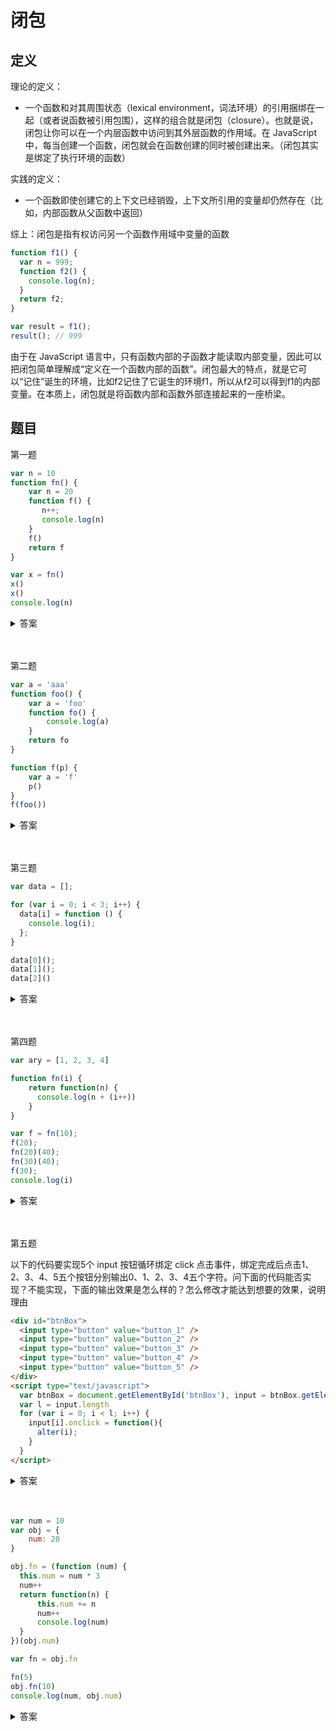 # 闭包

## 定义

理论的定义：
* 一个函数和对其周围状态（lexical environment，词法环境）的引用捆绑在一起（或者说函数被引用包围），这样的组合就是闭包（closure）。也就是说，闭包让你可以在一个内层函数中访问到其外层函数的作用域。在 JavaScript 中，每当创建一个函数，闭包就会在函数创建的同时被创建出来。（闭包其实是绑定了执行环境的函数）

实践的定义：
* 一个函数即使创建它的上下文已经销毁，上下文所引用的变量却仍然存在（比如，内部函数从父函数中返回）

综上：闭包是指有权访问另一个函数作用域中变量的函数 

```js
function f1() {
  var n = 999;
  function f2() {
    console.log(n);
  }
  return f2;
}

var result = f1();
result(); // 999
```

由于在 JavaScript 语言中，只有函数内部的子函数才能读取内部变量，因此可以把闭包简单理解成“定义在一个函数内部的函数”。闭包最大的特点，就是它可以“记住”诞生的环境，比如f2记住了它诞生的环境f1，所以从f2可以得到f1的内部变量。在本质上，闭包就是将函数内部和函数外部连接起来的一座桥梁。


## 题目

第一题

```js
var n = 10
function fn() {
    var n = 20
    function f() {
       n++;
       console.log(n)
    }
    f()
    return f
}

var x = fn()
x()
x()
console.log(n)
```

<details>
<summary>答案</summary>

```js
var n = 10
function fn() {
    var n = 20
    function f() {
       n++;
       console.log(n)
    }
    f()
    return f
}

var x = fn() // 打印 21 然后 x 被赋值为 f()
x() // 22
x() // 23
console.log(n) // 10
```
</details>
<br><br>

第二题

```js
var a = 'aaa'
function foo() {
    var a = 'foo'
    function fo() {
        console.log(a)
    }
    return fo
}

function f(p) {
    var a = 'f'
    p()
}
f(foo())
```

<details>
<summary>答案</summary>

```js
var a = 'aaa'
function foo() {
    var a = 'foo'
    function fo() {
        console.log(a) // 打印 'foo'
    }
    return fo
}

function f(p) {
    var a = 'f'
    p()
}
f(foo())
```
</details>
<br><br>

第三题

```js
var data = [];

for (var i = 0; i < 3; i++) {
  data[i] = function () {
    console.log(i);
  };
}

data[0]();
data[1]();
data[2]()
```

<details>
<summary>答案</summary>

```js
var data = [];

for (var i = 0; i < 3; i++) {
  data[i] = function () {
    console.log(i);
  };
}

data[0](); // 3
data[1](); // 3
data[2]() // 3
```

使用 IIFE 形成闭包解决上面的问题

```js
var data = [];

for (var i = 0; i < 3; i++) {
    (function(j){
      data[j] = function () {
        console.log(j);
      }
    })(i)
}

data[0]();
data[1]();
data[2]()
```

或者使用 let 块级作用域

```js
var data = [];

for (let i = 0; i < 3; i++) {
  data[i] = function () {
    console.log(i);
  };
}

data[0]();
data[1]();
data[2]()
```
</details>
<br><br>

第四题

```js
var ary = [1, 2, 3, 4]

function fn(i) {
    return function(n) {
      console.log(n + (i++))
    }
}

var f = fn(10);
f(20);
fn(20)(40);
fn(30)(40);
f(30);
console.log(i)
```

<details>
<summary>答案</summary>

```js
var ary = [1, 2, 3, 4]

function fn(i) {
    return function(n) {
      console.log(n + (i++))
    }
}

var f = fn(10);
f(20); // 20 + 10 = 30
fn(20)(40); // 40 + 20 = 60
fn(30)(40); // 40 + 30 = 70
f(30); // 30 + 11 = 41
console.log(i) // Uncaught ReferenceError: i is not defined
```
</details>
<br><br>

第五题

以下的代码要实现5个 input 按钮循环绑定 click 点击事件，绑定完成后点击1、2、3、4、5五个按钮分别输出0、1、2、3、4五个字符。问下面的代码能否实现？不能实现，下面的输出效果是怎么样的？怎么修改才能达到想要的效果，说明理由

```html
<div id="btnBox">
  <input type="button" value="button_1" />
  <input type="button" value="button_2" />
  <input type="button" value="button_3" />
  <input type="button" value="button_4" />
  <input type="button" value="button_5" />
</div>
<script type="text/javascript">
  var btnBox = document.getElementById('btnBox'), input = btnBox.getElementsByTagName('input')
  var l = input.length
  for (var i = 0; i < l; i++) {
    input[i].onclick = function(){
      alter(i);
    }
  }
</script>
```

<details>
<summary>答案</summary>

* 不能实现。点击所有按钮都会 alert 弹出数字 5。

```js
  var btnBox = document.getElementById('btnBox'), input = btnBox.getElementsByTagName('input')
  var l = input.length
  for (var i = 0; i < l; i++) {
    (function (j) {
      input[j].onclick = function(){
        alter(j);
      }
    })(i)
  }
```
</details>
<br><br>


```js
var num = 10 
var obj = {
    num: 20
}

obj.fn = (function (num) {
  this.num = num * 3
  num++
  return function(n) {
      this.num += n
      num++
      console.log(num)
  }
})(obj.num)

var fn = obj.fn

fn(5)
obj.fn(10)
console.log(num, obj.num)
```


<details>
<summary>答案</summary>

```js
  var num = 10 // 60 => 65
  var obj = {
      num: 20 // 30
  }

  obj.fn = (function (num) { // 21 => 22 => 23
    this.num = num * 3
    num++
    return function(n) {
        this.num += n
        num++
        console.log(num)
    }
  })(obj.num)

  var fn = obj.fn

  fn(5) // 22
  obj.fn(10) // 23
  console.log(num, obj.num) // 65 30
```
</details>
<br><br>